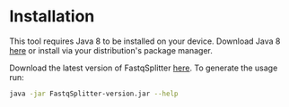 #  Installation
This tool requires Java 8 to be installed on your device. Download Java 8 
[here](http://www.oracle.com/technetwork/java/javase/downloads/jre8-downloads-2133155.html) 
or install via your distribution's package manager.

Download the latest version of FastqSplitter [here](https://github.com/biopet/FastqSplitter/releases/).
To generate the usage run:
```bash
java -jar FastqSplitter-version.jar --help
```
